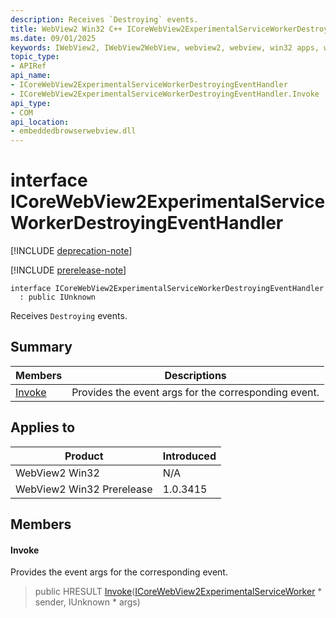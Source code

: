 ```yaml
---
description: Receives `Destroying` events.
title: WebView2 Win32 C++ ICoreWebView2ExperimentalServiceWorkerDestroyingEventHandler
ms.date: 09/01/2025
keywords: IWebView2, IWebView2WebView, webview2, webview, win32 apps, win32, edge, ICoreWebView2, ICoreWebView2Controller, browser control, edge html, ICoreWebView2ExperimentalServiceWorkerDestroyingEventHandler
topic_type: 
- APIRef
api_name:
- ICoreWebView2ExperimentalServiceWorkerDestroyingEventHandler
- ICoreWebView2ExperimentalServiceWorkerDestroyingEventHandler.Invoke
api_type:
- COM
api_location:
- embeddedbrowserwebview.dll
---
```


# interface ICoreWebView2ExperimentalServiceWorkerDestroyingEventHandler

[!INCLUDE [deprecation-note](../includes/deprecation-note.md)]

[!INCLUDE [prerelease-note](../includes/prerelease-note.md)]

```
interface ICoreWebView2ExperimentalServiceWorkerDestroyingEventHandler
  : public IUnknown
```

Receives `Destroying` events.

## Summary

 Members                        | Descriptions
--------------------------------|---------------------------------------------
[Invoke](#invoke) | Provides the event args for the corresponding event.

## Applies to

Product                         | Introduced
--------------------------------|---------------------------------------------
WebView2 Win32            |    N/A
WebView2 Win32 Prerelease |    1.0.3415

## Members

#### Invoke

Provides the event args for the corresponding event.

> public HRESULT [Invoke](#invoke)([ICoreWebView2ExperimentalServiceWorker](icorewebview2experimentalserviceworker.md#icorewebview2experimentalserviceworker) * sender, IUnknown * args)

